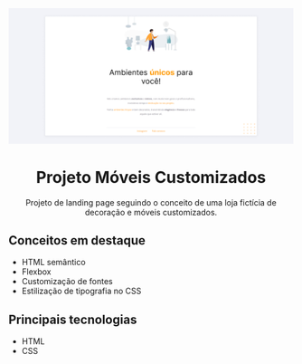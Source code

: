 ![Print do projeto](../../docs/images/print-projeto-moveis-customizados-1.jpg)

<h1 align="center">Projeto Móveis Customizados</h1>

<p align="center">Projeto de landing page seguindo o conceito de uma loja fictícia de decoração e móveis customizados.</p>

## Conceitos em destaque

- HTML semântico
- Flexbox
- Customização de fontes
- Estilização de tipografia no CSS

## Principais tecnologias

- HTML
- CSS
